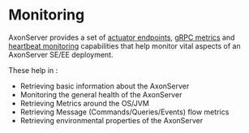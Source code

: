 # Monitoring

AxonServer provides a set of [actuator endpoints](actuator-endpoints.md), [gRPC metrics](grpc-metrics.md) and [heartbeat monitoring](heartbeat-monitoring.md) capabilities that help monitor vital aspects of an AxonServer SE/EE deployment. 

These help in :

* Retrieving basic information about the AxonServer 
* Monitoring the general health of the AxonServer
* Retrieving Metrics around the OS/JVM
* Retrieving Message \(Commands/Queries/Events\) flow metrics
* Retrieving environmental properties of the AxonServer





